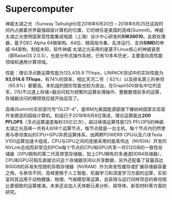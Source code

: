 # Supercomputer
神威太湖之光（Sunway Taihulight)在2016年6月20日 – 2018年6月25日这段时间内占据着世界最强超级计算机的位置，它的继任是美国的高峰(Summit)。神威·太湖之光使用国家高性能集成电路（上海）设计中心研发的**SW26010**。此款处理器，基于DEC Alpha 64微架构、64位、精简指令集、乱序运行、支持**SIMD**的申威-64架构，制程未知，软件神威·太湖之光采用的是基于Linux核心的神威睿思（即RaiseOS 2.0.5），也是分布式操作系统，已有10多年历史，主要面向高性能领域和通用计算领域。

性能：理论浮点数运算性能为125,435.9 TFlops，LINPACK测试中的实际性能为**93,014.6 TFlops**，有74%的效率，相比天河二号（
62%）以及排名第三的泰坦（65.8%）都要高。本机组的图形性能也较为突出，在Graph500排名中位列亚军。[15]不过遇上存储>器访问较为频繁的运算处理操作、整数数值较多的运算，存储器访问的樽颈效应就开始显现了。

高峰(Summit)实验室代号“OLCF-4”，是IBM为美国能源部旗下橡树岭国家实验室开发建造的超级计算机。机组已于2018年6月8日落成，理论运算能达**200 PFLOPS**（浮点运算速度每秒20亿亿次），超过峰值运算性能125 PFLOPS的神威·太湖之光高峰一共有4,608个运算节点，每节点就是一台主机，每个节点内仍然使用与泰坦类似的CPU+GPU异质运算体系，由两颗POWER9 CPU以及六块Tesla V100运算加速卡组成，CPU与GPU之间的连接采用的是英伟达（NVIDIA）开发的NVLink总线而非常见的PCIe每个节点的CPU和GPU共享一共512GiB的一致性存储器（GPU拥有的第二代高带宽存储器，加上CPU拥有的多通道DDR4存储器），CPU和GPU可相互直接访问这个存储器空间以共享数据，另外还配备了容量高达800GB的非易失性随机存取存储器（NVRAM）作为突发性缓存或扩展存储器容量之用。与泰坦不同，高峰更精于人工智能、机器学习和深度学习方面的运算，实验室将其运用于动物健康、物理、气候模型等运算，会获得与运行同样项目的泰坦相比更细致的运算推演。未来还会加入天体额元素分析、超导体、新型材料等方面的研究。

